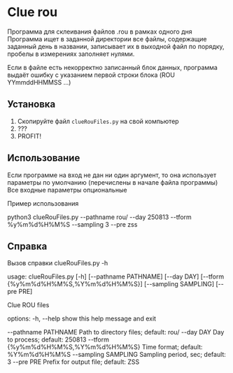 # Clue rou

Программа для склеивания файлов .rou в рамках одного дня
Программа ищет в заданной директории все файлы, содержащие заданный день в названии, записывает их в выходной файл по порядку, пробелы в измерениях заполняет нулями.

Если в файле есть некорректно записанный блок данных, программа выдаёт ошибку с указанием первой строки блока (ROU YYmmddHHMMSS ...)


## Установка

1. Скопируйте файл `clueRouFiles.py` на свой компьютер
2. ???
3. PROFIT!

## Использование

Если программе на вход не дан ни один аргумент, то она использует параметры по умолчанию (перечислены в начале файла программы) 
Все входные параметры опциональные

Пример использования

python3 clueRouFiles.py --pathname rou/ --day 250813 --tform %y%m%d%H%M%S --sampling 3 --pre zss

## Справка
Вызов справки 
clueRouFiles.py -h

usage: clueRouFiles.py [-h] [--pathname PATHNAME] [--day DAY] [--tform {%y%m%d%H%M%S,%Y%m%d%H%M%S}] [--sampling SAMPLING] [--pre PRE]

Clue ROU files

options:
  -h, --help            show this help message and exit
  
  --pathname PATHNAME   Path to directory files; default: rou/
  --day DAY             Day to process; default: 250813
  --tform {%y%m%d%H%M%S,%Y%m%d%H%M%S}
                        Time format; default: %Y%m%d%H%M%S
  --sampling SAMPLING   Sampling period, sec; default: 3
  --pre PRE             Prefix for output file; default: ZSS


